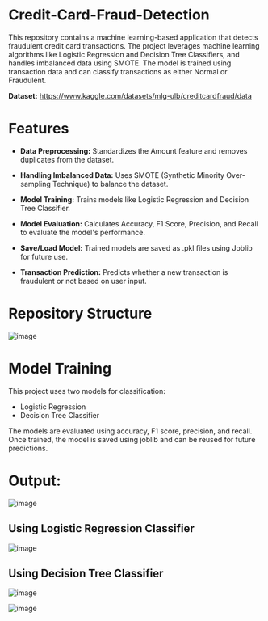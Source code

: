 # Credit-Card-Fraud-Detection
This repository contains a machine learning-based application that detects fraudulent credit card transactions. The project leverages machine learning algorithms like Logistic Regression and Decision Tree Classifiers, and handles imbalanced data using SMOTE. The model is trained using transaction data and can classify transactions as either Normal or Fraudulent.

**Dataset:** https://www.kaggle.com/datasets/mlg-ulb/creditcardfraud/data 

# Features
- **Data Preprocessing:** Standardizes the Amount feature and removes duplicates from the dataset.
  
- **Handling Imbalanced Data:** Uses SMOTE (Synthetic Minority Over-sampling Technique) to balance the dataset.
  
- **Model Training:** Trains models like Logistic Regression and Decision Tree Classifier.
  
- **Model Evaluation:** Calculates Accuracy, F1 Score, Precision, and Recall to evaluate the model's performance.
  
- **Save/Load Model:** Trained models are saved as .pkl files using Joblib for future use.
 
- **Transaction Prediction:** Predicts whether a new transaction is fraudulent or not based on user input.

 # Repository Structure
![image](https://github.com/user-attachments/assets/3604ba7b-cf28-475a-9ba2-0cbf7f983829)

# Model Training
This project uses two models for classification:

- Logistic Regression
- Decision Tree Classifier
  
The models are evaluated using accuracy, F1 score, precision, and recall. Once trained, the model is saved using joblib and can be reused for future predictions.

# Output:

![image](https://github.com/user-attachments/assets/cbaf6a56-7168-4186-ad7a-23b27c130889)

## Using Logistic Regression Classifier

![image](https://github.com/user-attachments/assets/324f6338-ddd5-49a2-b6af-b54eed61c1d7)

## Using Decision Tree Classifier

![image](https://github.com/user-attachments/assets/363a108a-8a59-4ee5-8cec-76adbe8d28de)

![image](https://github.com/user-attachments/assets/5d068028-c43d-4058-83be-e2e38367cf1c)

